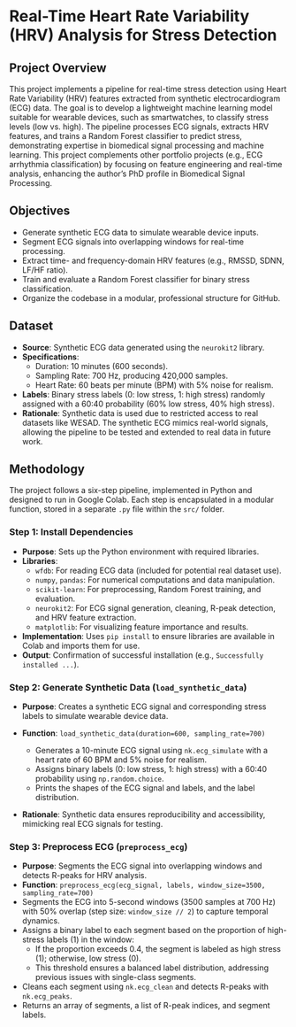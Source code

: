 # Real-Time Heart Rate Variability (HRV) Analysis for Stress Detection

## Project Overview
This project implements a pipeline for real-time stress detection using Heart Rate Variability (HRV) features extracted from synthetic electrocardiogram (ECG) data. The goal is to develop a lightweight machine learning model suitable for wearable devices, such as smartwatches, to classify stress levels (low vs. high). The pipeline processes ECG signals, extracts HRV features, and trains a Random Forest classifier to predict stress, demonstrating expertise in biomedical signal processing and machine learning. This project complements other portfolio projects (e.g., ECG arrhythmia classification) by focusing on feature engineering and real-time analysis, enhancing the author’s PhD profile in Biomedical Signal Processing.

## Objectives
- Generate synthetic ECG data to simulate wearable device inputs.
- Segment ECG signals into overlapping windows for real-time processing.
- Extract time- and frequency-domain HRV features (e.g., RMSSD, SDNN, LF/HF ratio).
- Train and evaluate a Random Forest classifier for binary stress classification.
- Organize the codebase in a modular, professional structure for GitHub.

## Dataset
- **Source**: Synthetic ECG data generated using the `neurokit2` library.
- **Specifications**:
  - Duration: 10 minutes (600 seconds).
  - Sampling Rate: 700 Hz, producing 420,000 samples.
  - Heart Rate: 60 beats per minute (BPM) with 5% noise for realism.
- **Labels**: Binary stress labels (0: low stress, 1: high stress) randomly assigned with a 60:40 probability (60% low stress, 40% high stress).
- **Rationale**: Synthetic data is used due to restricted access to real datasets like WESAD. The synthetic ECG mimics real-world signals, allowing the pipeline to be tested and extended to real data in future work.

## Methodology
The project follows a six-step pipeline, implemented in Python and designed to run in Google Colab. Each step is encapsulated in a modular function, stored in a separate `.py` file within the `src/` folder.

### Step 1: Install Dependencies
- **Purpose**: Sets up the Python environment with required libraries.
- **Libraries**:
  - `wfdb`: For reading ECG data (included for potential real dataset use).
  - `numpy`, `pandas`: For numerical computations and data manipulation.
  - `scikit-learn`: For preprocessing, Random Forest training, and evaluation.
  - `neurokit2`: For ECG signal generation, cleaning, R-peak detection, and HRV feature extraction.
  - `matplotlib`: For visualizing feature importance and results.
- **Implementation**: Uses `pip install` to ensure libraries are available in Colab and imports them for use.
- **Output**: Confirmation of successful installation (e.g., `Successfully installed ...`).

### Step 2: Generate Synthetic Data (`load_synthetic_data`)
- **Purpose**: Creates a synthetic ECG signal and corresponding stress labels to simulate wearable device data.
- **Function**: `load_synthetic_data(duration=600, sampling_rate=700)`
  - Generates a 10-minute ECG signal using `nk.ecg_simulate` with a heart rate of 60 BPM and 5% noise for realism.
  - Assigns binary labels (0: low stress, 1: high stress) with a 60:40 probability using `np.random.choice`.
  - Prints the shapes of the ECG signal and labels, and the label distribution.

- **Rationale**: Synthetic data ensures reproducibility and accessibility, mimicking real ECG signals for testing.

### Step 3: Preprocess ECG (`preprocess_ecg`)
- **Purpose**: Segments the ECG signal into overlapping windows and detects R-peaks for HRV analysis.
- **Function**: `preprocess_ecg(ecg_signal, labels, window_size=3500, sampling_rate=700)`
- Segments the ECG into 5-second windows (3500 samples at 700 Hz) with 50% overlap (step size: `window_size // 2`) to capture temporal dynamics.
- Assigns a binary label to each segment based on the proportion of high-stress labels (1) in the window:
  - If the proportion exceeds 0.4, the segment is labeled as high stress (1); otherwise, low stress (0).
  - This threshold ensures a balanced label distribution, addressing previous issues with single-class segments.
- Cleans each segment using `nk.ecg_clean` and detects R-peaks with `nk.ecg_peaks`.
- Returns an array of segments, a list of R-peak indices, and segment labels.
